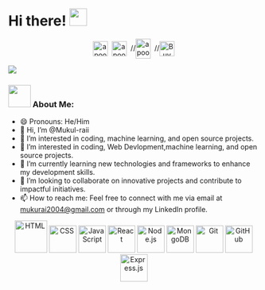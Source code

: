 # Hi there! <img src="https://github.com/TheDudeThatCode/TheDudeThatCode/blob/master/Assets/Hi.gif" width="35" />
<p align="center">
<a href="https://twitter.com/Mukulrai_" target="blank"><img align="center" src="https://cdn.jsdelivr.net/npm/simple-icons@3.0.1/icons/twitter.svg" alt="apoorv__tyagi" height="30" width="30" /></a>&nbsp;
<a href="https://www.linkedin.com/in/mukul-rai-3546822564654687786786/" target="blank"><img align="center" src="https://cdn.jsdelivr.net/npm/simple-icons@3.0.1/icons/linkedin.svg" alt="apoorvtyagi" height="30" width="30" /></a>&nbsp;
//<a href="http://discord.com/users/apoorv#4040" target="blank"><img align="center" src="https://cdn.jsdelivr.net/npm/simple-icons@3.0.1/icons/discord.svg" alt="apoorv#4040" height="40" width="30" /></a>&nbsp;
//<a href="https://www.buymeacoffee.com/apoorvtyagi"><img align="center" alt="Buy me a Coffee" width="30px" src="https://cdn.jsdelivr.net/npm/simple-icons@3.0.1/icons/buymeacoffee.svg" /></a>
</p>

![](https://camo.githubusercontent.com/992babdffd8c74a1502de375fbdf7e4d54773242/68747470733a2f2f6d656469612e67697068792e636f6d2f6d656469612f53576f536b4e36447854737a71494b4571762f67697068792e676966)

### <img src="https://github.com/TheDudeThatCode/TheDudeThatCode/blob/master/Assets/Developer.gif" width="45" /> About Me:
- 😄 Pronouns: He/Him
- 👋 Hi, I’m @Mukul-raii
- 👀 I’m interested in coding, machine learning, and open source projects.
- 👀 I’m interested in coding, Web Devlopment,machine learning, and open source projects.
- 🌱 I’m currently learning new technologies and frameworks to enhance my development skills.
- 💞️ I’m looking to collaborate on innovative projects and contribute to impactful initiatives.
- 📫 How to reach me: Feel free to connect with me via email at mukurai2004@gmail.com or through my LinkedIn profile.

<p align="center">
<img src="https://www.vectorlogo.zone/logos/w3_html5/w3_html5-icon.svg" alt="HTML" width="65" height="65"/> 
<img src="https://www.vectorlogo.zone/logos/netlifyapp_watercss/netlifyapp_watercss-icon.svg" alt="CSS" width="55" height="55"/>
<img src="https://www.vectorlogo.zone/logos/javascript/javascript-icon.svg" alt="JavaScript" width="55" height="55"/>
<img src="https://www.vectorlogo.zone/logos/reactjs/reactjs-icon.svg" alt="React" width="55" height="55"/>
<img src="https://www.vectorlogo.zone/logos/nodejs/nodejs-icon.svg" alt="Node.js" width="55" height="55"/>
<img src="https://www.vectorlogo.zone/logos/mongodb/mongodb-icon.svg" alt="MongoDB" width="55" height="55"/>
<img src="https://www.vectorlogo.zone/logos/git-scm/git-scm-icon.svg" alt="Git" width="55" height="55"/> 
<img src="https://www.vectorlogo.zone/logos/github/github-icon.svg" alt="GitHub" width="55" height="55"/>
<img src="https://www.vectorlogo.zone/logos/expressjs/expressjs-icon.svg" alt="Express.js" width="55" height="55"/>

</p>

